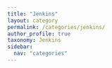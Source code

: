 ```yaml
---
title: "Jenkins"
layout: category
permalink: /categories/jenkins/
author_profile: true
taxonomy: Jenkins
sidebar:
  nav: "categories"
---
```

